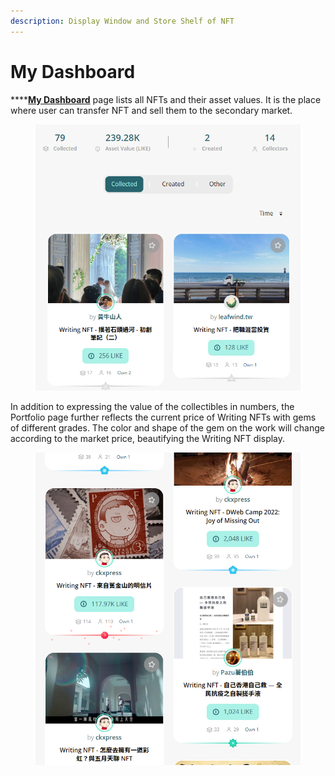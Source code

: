 ```yaml
---
description: Display Window and Store Shelf of NFT
---
```


# My Dashboard

****[**My Dashboard**](https://liker.land/dashboard) page lists all NFTs and their asset values. It is the place where user can transfer NFT and sell them to the secondary market.

<figure><img src="../../.gitbook/assets/NFT Dashboard-en.png" alt=""><figcaption></figcaption></figure>

In addition to expressing the value of the collectibles in numbers, the Portfolio page further reflects the current price of Writing NFTs with gems of different grades. The color and shape of the gem on the work will change according to the market price, beautifying the Writing NFT display.

<figure><img src="../../.gitbook/assets/NFT Gem-en.png" alt=""><figcaption></figcaption></figure>
